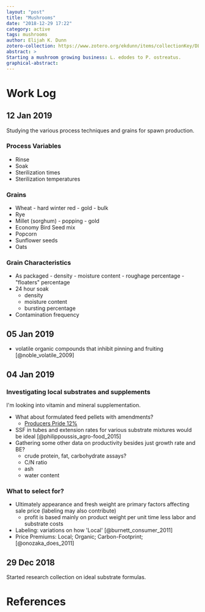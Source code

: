 ```yaml
---
layout: "post"
title: "Mushrooms"
date: "2018-12-29 17:22"
category: active
tags: mushrooms
author: Elijah K. Dunn
zotero-collection: https://www.zotero.org/ekdunn/items/collectionKey/DLI8YQMP
abstract: >
Starting a mushroom growing business: L. edodes to P. ostreatus.
graphical-abstract:
---
```


# Work Log

## 12 Jan 2019
Studying the various process techniques and grains for spawn production.

### Process Variables
- Rinse
- Soak
- Sterilization times
- Sterilization temperatures

### Grains
- Wheat
      - hard winter red
      - gold
      - bulk
- Rye
- Millet (sorghum)
      - popping
      - gold
- Economy Bird Seed mix
- Popcorn
- Sunflower seeds
- Oats

### Grain Characteristics
- As packaged
      - density
      - moisture content
      - roughage percentage
      - "floaters" percentage
- 24 hour soak
    - density
    - moisture content
    - bursting percentage
- Contamination frequency

## 05 Jan 2019
- volatile organic compounds that inhibit pinning and fruiting [@noble_volatile_2009]

## 04 Jan 2019

### Investigating local substrates and supplements
I'm looking into vitamin and mineral supplementation.
- What about formulated feed pellets with amendments?
    - [Producers Pride 12%](https://www.tractorsupply.com/tsc/product/producers-pride-12-horse-pellet-50-lb?cm_vc=-10005)
- SSF in tubes and extension rates for various substrate mixtures would be ideal [@philippoussis_agro-food_2015]
- Gathering some other data on productivity besides just growth rate and BE?
    - crude protein, fat, carbohydrate assays?
    - C/N ratio
    - ash
    - water content

### What to select for?
- Ultimately appearance and fresh weight are primary factors affecting sale price (labeling may also contribute)
    - profit is based mainly on product weight per unit time less labor and substrate costs
- Labeling: variations on how 'Local' [@burnett_consumer_2011]
- Price Premiums: Local; Organic; Carbon-Footprint; [@onozaka_does_2011]


## 29 Dec 2018
Started research collection on ideal substrate formulas.


# References
